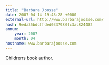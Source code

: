 ```yaml
---
title: "Barbara Joosse"
date: 2007-04-14 19:43:28 +0000
external-url: http://www.barbarajoosse.com/
hash: 9eda35bdcffded0337980fc3ac824482
annum:
    year: 2007
    month: 04
hostname: www.barbarajoosse.com
---
```


Childrens book author.
